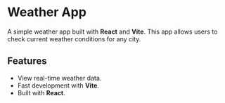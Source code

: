 # Weather App

A simple weather app built with **React** and **Vite**. This app allows users to check current weather conditions for any city. 

## Features
- View real-time weather data.
- Fast development with **Vite**.
- Built with **React**.


